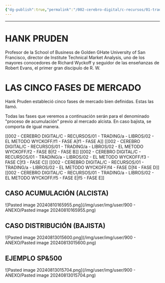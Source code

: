 ```yaml
---
{"dg-publish":true,"permalink":"/002-cerebro-digital/c-recursos/01-trading/a-libros/02-el-metodo-wyckoff/f-cinco-fases-de-mercado-de-hank-pruden/"}
---
```



---
# HANK PRUDEN
Profesor de la School of Business de Golden GHate University of San Francisco, director de Institute Technical Market Analysis, uno de los mayores conocedores de Richard Wyckoff y seguidor de las enseñanzas de Robert Evans, el primer gran discipulo de R. W.

# LAS CINCO FASES DE MERCADO
Hank Pruden estableció cinco fases de mercado bien definidas. Estas las llamó.

Todas las fases que veremos a continuación serán para el denominado "proceso de acumulación" previo al mercado alcista. En caso bajista, se comporta de igual manera.

[[002 - CEREBRO DIGITAL/C - RECURSOS/01 - TRADING/a - LIBROS/02 - EL METODO WYCKOFF/f1 - FASE A\|f1 - FASE A]]
[[002 - CEREBRO DIGITAL/C - RECURSOS/01 - TRADING/a - LIBROS/02 - EL METODO WYCKOFF/f2 - FASE B\|f2 - FASE B]]
[[002 - CEREBRO DIGITAL/C - RECURSOS/01 - TRADING/a - LIBROS/02 - EL METODO WYCKOFF/f3 - FASE C\|f3 - FASE C]]
[[002 - CEREBRO DIGITAL/C - RECURSOS/01 - TRADING/a - LIBROS/02 - EL METODO WYCKOFF/f4 - FASE D\|f4 - FASE D]]
[[002 - CEREBRO DIGITAL/C - RECURSOS/01 - TRADING/a - LIBROS/02 - EL METODO WYCKOFF/f5 - FASE E\|f5 - FASE E]]

## CASO ACUMULACIÓN (ALCISTA)
![Pasted image 20240810165955.png](/img/user/img/user/900 - ANEXO/Pasted image 20240810165955.png)

## CASO DISTRIBUCIÓN (BAJISTA)
![Pasted image 20240813015600.png](/img/user/img/user/900 - ANEXO/Pasted image 20240813015600.png)

## EJEMPLO SP&500
![Pasted image 20240813015704.png](/img/user/img/user/900 - ANEXO/Pasted image 20240813015704.png)
